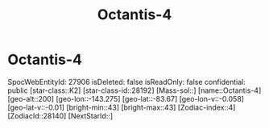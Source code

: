 ﻿---
title: "Octantis-4"
location: [-83.67,-143.275,200]
type: Station
tags:
- astro/Star

---

# Octantis-4

SpocWebEntityId: 27906
isDeleted: false
isReadOnly: false
confidential: public
[star-class::K2]
[star-class-id::28192]
[Mass-sol::]
[name::Octantis-4]
[geo-alt::200]
[geo-lon::-143.275]
[geo-lat::-83.67]
[geo-lon-v::-0.058]
[geo-lat-v::-0.01]
[bright-min::43]
[bright-max::43]
[Zodiac-index::4]
[ZodiacId::28140]
[NextStarId::]

